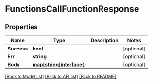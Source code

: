 # FunctionsCallFunctionResponse

## Properties

Name | Type | Description | Notes
------------ | ------------- | ------------- | -------------
**Success** | **bool** |  | [optional] 
**Err** | **string** |  | [optional] 
**Body** | [**map[string]interface{}**](.md) |  | [optional] 

[[Back to Model list]](../README.md#documentation-for-models) [[Back to API list]](../README.md#documentation-for-api-endpoints) [[Back to README]](../README.md)


